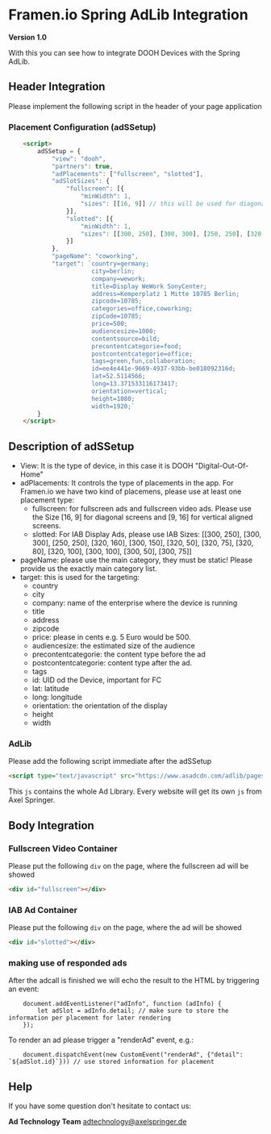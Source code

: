 # **Framen.io Spring AdLib Integration**

**Version 1.0**

With this you can see how to integrate DOOH Devices with the Spring AdLib. 

## Header Integration

Please implement the following script in the header of your page application


### **Placement Configuration (adSSetup)**

```html
    <script>
        adSSetup = {
            "view": "dooh",
            "partners": true,
            "adPlacements": ["fullscreen", "slotted"],
            "adSlotSizes": {
                "fullscreen": [{
                    "minWidth": 1,
                    "sizes": [[16, 9]] // this will be used for diagonally screens, switch to [9, 16] for upright
                }],
                "slotted": [{
                    "minWidth": 1,
                    "sizes": [[300, 250], [300, 300], [250, 250], [320, 160], [300, 150], [320, 50], [320, 75], [320, 80], [320, 100], [300, 100], [300, 50], [300, 75]]
                }]
            },
            "pageName": "coworking",
            "target": `country=germany;
                       city=berlin;
                       company=wework;
                       title=Display WeWork SonyCenter;
                       address=Kemperplatz 1 Mitte 10785 Berlin;
                       zipcode=10785;
                       categories=office,coworking;
                       zipCode=10785;
                       price=500;
                       audiencesize=1000;
                       contentsource=bild;
                       precontentcategorie=food;
                       postcontentcategorie=office;
                       tags=green,fun,collaboration;
                       id=ee4e441e-9669-4937-93bb-be018092316d;
                       lat=52.5114566;
                       long=13.371533116173417;
                       orientation=vertical;
                       height=1080;
                       width=1920;`
        }
    </script>
```

## Description of adSSetup

- View: It is the type of device, in this case it is DOOH "Digital-Out-Of-Home"
- adPlacements: It controls the type of placements in the app. For Framen.io we have two kind of placemens, please use at least one placement type:
    - fullscreen: for fullscreen ads and fullscreen video ads. Please use the Size [16, 9] for diagonal screens and [9, 16] for vertical aligned screens.
    - slotted: For IAB Display Ads, please use IAB Sizes: [[300, 250], [300, 300], [250, 250], [320, 160], [300, 150], [320, 50], [320, 75], [320, 80], [320, 100], [300, 100], [300, 50], [300, 75]]
- pageName: please use the main category, they must be static! Please provide us the exactly main category list.
- target: this is used for the targeting:
    - country
    - city
    - company: name of the enterprise where the device is running
    - title
    - address
    - zipcode
    - price: please in cents e.g. 5 Euro would be 500. 
    - audiencesize: the estimated size of the audience
    - precontentcategorie: the content type before the ad
    - postcontentcategorie: content type after the ad. 
    - tags
    - id: UID od the Device, important for FC
    - lat: latitude 
    - long: longitude
    - orientation: the orientation of the display
    - height
    - width 


### **AdLib**

Please add the following script immediate after the adSSetup

```html
<script type="text/javascript" src="https://www.asadcdn.com/adlib/pages/framen_dooh.js"></script>
```

This `js` contains the whole Ad Library. Every website will get its own `js` from Axel Springer.

## Body Integration

### Fullscreen Video Container
Please put the following `div` on the page, where the fullscreen ad will be showed

```html
<div id="fullscreen"></div>
```

### IAB Ad Container
Please put the following `div` on the page, where the  ad will be showed

```html
<div id="slotted"></div>
```

### making use of responded ads
After the adcall is finished we will echo the result to the HTML by triggering an event:
```
    document.addEventListener("adInfo", function (adInfo) {
        let adSlot = adInfo.detail; // make sure to store the information per placement for later rendering
    });
```

To render an ad please trigger a "renderAd" event, e.g.:
```
    document.dispatchEvent(new CustomEvent("renderAd", {"detail": `${adSlot.id}`})) // use stored information for placement
```


## Help

If you have some question don't hesitate to contact us:


__Ad Technology Team__
  adtechnology@axelspringer.de
  
